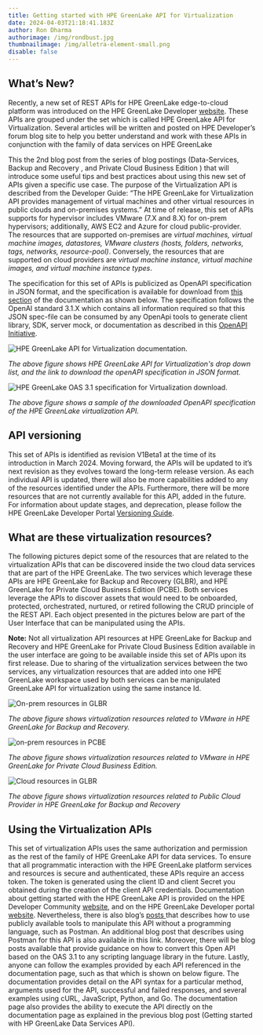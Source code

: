 ```yaml
---
title: Getting started with HPE GreenLake API for Virtualization
date: 2024-04-03T21:18:41.183Z
author: Ron Dharma
authorimage: /img/rondbust.jpg
thumbnailimage: /img/alletra-element-small.png
disable: false
---
```

## What’s New?

Recently, a new set of REST APIs for HPE GreenLake edge-to-cloud platform was introduced on the HPE GreenLake Developer [website](https://developer.greenlake.hpe.com/docs/greenlake/services/virtualization/public/guide/).  These APIs are grouped under the set which is called HPE GreenLake API for Virtualization. Several articles will be written and posted on HPE Developer’s forum blog site to help you better understand and work with these APIs in conjunction with the family of data services on HPE GreenLake

This the 2nd blog post from the series of blog postings (Data-Services,  Backup and Recovery , and Private Cloud Business Edition ) that will introduce some useful tips and best practices about using this new set of APIs given a specific use case. The purpose of the Virtualization API is described from the Developer Guide: “The HPE GreenLake for Virtualization API provides management of virtual machines and other virtual resources in public clouds and on-premises systems.”  At time of release, this set of APIs supports for hypervisor includes VMware (7.X and 8.X) for on-prem hypervisors; additionally, AWS EC2 and Azure for cloud public-provider. The resources that are supported on-premises are *virtual machines, virtual machine images, datastores, VMware clusters (hosts, folders, networks, tags, networks, resource-pool)*. Conversely, the resources that are supported on cloud providers are *virtual machine instance, virtual machine images, and virtual machine instance types*. 

The specification for this set of APIs is publicized as OpenAPI specification in JSON format, and the specification is available for download from [this section](https://developer.greenlake.hpe.com/docs/greenlake/services/virtualization/public/openapi/virtualization-public-v1beta1/overview/) of the documentation as shown below. The specification follows the OpenAI standard 3.1.X which contains all information required so that this JSON spec-file can be consumed by any OpenApi tools to generate client library, SDK, server mock, or documentation as described in this [OpenAPI Initiative](https://tools.openapis.org/).

![](/img/virtualization-api-guide-website-and-download.png "HPE GreenLake API for Virtualization documentation.")

*The above figure shows HPE GreenLake API for  Virtualization's  drop down list, and the link to download the openAPI specification in JSON format.*

![](/img/virtualization-openapi-3.1-spec-file.png "HPE GreenLake OAS 3.1 specification for Virtualization download.")

*The above figure shows a sample of the downloaded OpenAPI specification of the HPE GreenLake virtualization API.*

## API versioning

This set of APIs is identified as revision V1Beta1 at the time of its introduction in March 2024. Moving forward, the APIs will be updated to it’s next revision as they evolves toward the long-term release version. As each individual API is updated, there will also be more capabilities added to any of the resources identified under the APIs. Furthermore, there will be more resources that are not currently available for this API, added in the future. For information about update stages, and deprecation, please follow the HPE GreenLake Developer Portal [Versioning Guide](https://developer.greenlake.hpe.com/docs/greenlake/guides/public/standards/versioning_basics/).

## What are these virtualization resources?

The following pictures depict some of the resources that are related to the virtualization APIs that can be discovered inside the two cloud data services that are part of the HPE GreenLake. The two services which leverage these APIs are HPE GreenLake for Backup and Recovery (GLBR), and HPE GreenLake for Private Cloud Business Edition (PCBE). Both services leverage the APIs to discover assets that would need to be onboarded, protected, orchestrated, nurtured, or retired following the CRUD principle of the REST API. Each object presented in the pictures below are part of the User Interface that can be manipulated using the APIs.

**Note:** Not all virtualization API resources at HPE GreenLake for Backup and Recovery and HPE GreenLake for Private Cloud Business Edition available in the user interface are going to be available inside this set of APIs upon its first release. Due to sharing of the virtualization services between the two services, any virtualization resources that are added into one HPE GreenLake workspace used by both services can be manipulated GreenLake API for virtualization using the same instance Id.

![](/img/resources-correspond-to-virtualization-api-in-glbr.png "On-prem resources in GLBR")

*T﻿he above figure shows virtualization resources related to VMware in HPE GreenLake for Backup and Recovery.*

![](/img/virtualization-api-in-pcbe.png "on-prem resources in PCBE")

*T﻿he above figure shows virtualization resources related to VMware in HPE GreenLake for Private Cloud Business Edition.*

![](/img/cloud-resources-for-aws-in-backup-and-recovery.png "Cloud resources in GLBR")

*The above figure shows virtualization resources related to Public Cloud Provider in HPE GreenLake for Backup and Recovery*

## Using the Virtualization APIs

This set of virtualization APIs uses the same authorization and permission as the rest of the family of HPE GreenLake API for data services. To ensure that all programmatic interaction with the HPE GreenLake platform services and resources is secure and authenticated, these APIs require an access token. The token is generated using the client ID and client Secret you obtained during the creation of the client API credentials. Documentation about getting started with the HPE GreenLake API is provided on the HPE Developer Community [website](https://developer.hpe.com/blog/oauth2-for-hpe-greenlake-data-services-cloud-console/), and on the HPE GreenLake Developer portal [website](https://developer.hpe.com/blog/oauth2-for-hpe-greenlake-data-services-cloud-console/). Nevertheless, there is also blog’s [posts ](https://developer.hpe.com/blog/learn-what-you-can-do-with-hpe-data-services-cloud-console-api-in-just-3-minutes/)that describes how to use publicly available tools to manipulate this API without a programming language, such as Postman. An additional blog post that describes using Postman for this API is also available in this link. Moreover, there will be blog posts available that provide guidance on how to convert this Open API  based on the OAS 3.1 to any scripting language library in the future.  Lastly, anyone can follow the examples provided by each API referenced in the documentation page, such as that which is shown on below figure. The documentation provides detail on the API syntax for a particular method, arguments used for the API, successful and failed responses, and several examples using cURL, JavaScript, Python, and Go. The documentation page also provides the ability to execute the API directly on the documentation page as explained in the previous blog post (Getting started with HP GreenLake Data Services API).